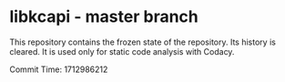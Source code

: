 # libkcapi - master branch

This repository contains the frozen state of the repository.
Its history is cleared. It is used only for static code
analysis with Codacy.

Commit Time: 1712986212